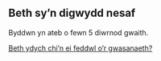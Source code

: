 ## Beth sy’n digwydd nesaf

Byddwn yn ateb o fewn 5 diwrnod gwaith.

[Beth ydych chi’n ei feddwl o’r gwasanaeth?](https://www.gov.uk/done/eu-settled-status-enquiries)
